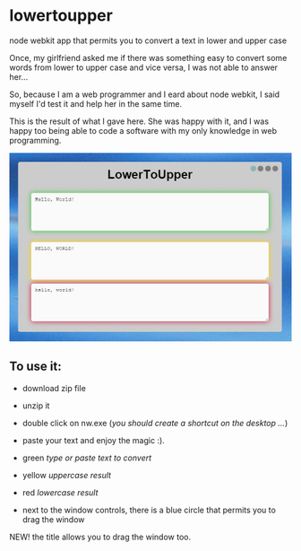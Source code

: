 # lowertoupper
node webkit app that permits you to convert a text in lower and upper case

Once, my girlfriend asked me if there was something easy to convert some words from lower to upper case and vice versa, I was not able to answer her... 

So, because I am a web programmer and I eard about node webkit, I said myself I'd test it and help her in the same time.

This is the result of what I gave here. She was happy with it, and I was happy too being able to code a software with my only knowledge in web programming.

![Screenshot](/screenshot.jpg?raw=true "Screenshot")

## To use it: 

* download zip file
* unzip it
* double click on nw.exe (*you should create a shortcut on the desktop ...*) 
* paste your text and enjoy the magic :).


* green *type or paste text to convert*
* yellow *uppercase result*
* red *lowercase result*


* next to the window controls, there is a blue circle that permits you to drag the window

NEW! the title allows you to drag the window too.